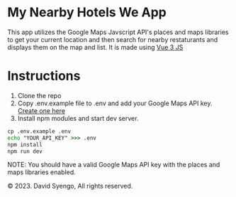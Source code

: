 # My Nearby Hotels We App
This app utilizes the Google Maps Javscript API's places and maps libraries to get your current location and then search for nearby
restaturants and displays them on the map and list.
It is made using [Vue 3 JS](https://vuejs.org/)

# Instructions
1. Clone the repo
2. Copy .env.example file to .env and add your Google Maps API key. [Create one here](https://console.cloud.google.com/)
3. Install npm modules and start dev server.

```cmd
cp .env.example .env
echo "YOUR_API_KEY" >>> .env
npm install
npm run dev
```

NOTE: You should have a valid Google Maps API key with the places and maps libraries enabled.

&copy; 2023. David Syengo, All rights reserved.
